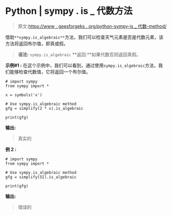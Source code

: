 # Python | sympy . is _ 代数方法

> 原文:[https://www . geesforgeks . org/python-sympy-is _ 代数-method/](https://www.geeksforgeeks.org/python-sympy-is_algebraic-method/)

借助`**sympy.is_algebraic**`方法，我们可以检查天气元素是否是代数元素，该方法将返回布尔值，即真或假。

> **语法:** `sympy.is_algebraic`
> **返回:**如果代数否则返回真假。

**示例#1 :**
在这个示例中，我们可以看到，通过使用`sympy.is_algebraic`方法，我们能够检查代数值，它将返回一个布尔值。

```
# import sympy
from sympy import * 

x = symbols('x')

# Use sympy.is_algebraic method
gfg = simplify(2 * x).is_algebraic

print(gfg)
```

**输出:**

> 真实的

**例 2 :**

```
# import sympy
from sympy import *

# Use sympy.is_algebraic method
gfg = simplify(5I).is_algebraic

print(gfg)
```

**输出:**

> 错误的